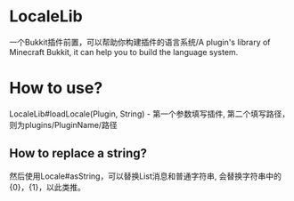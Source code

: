 # LocaleLib
一个Bukkit插件前置，可以帮助你构建插件的语言系统/A plugin's library of Minecraft Bukkit, it can help you to build the language system.
# How to use?
LocaleLib#loadLocale(Plugin, String) - 第一个参数填写插件, 第二个填写路径，则为plugins/PluginName/路径
## How to replace a string?
然后使用Locale#asString，可以替换List消息和普通字符串, 会替换字符串中的{0}，{1}，以此类推。

